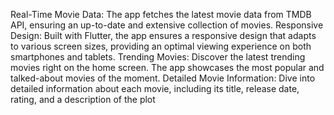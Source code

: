 Real-Time Movie Data: The app fetches the latest movie data from TMDB API, ensuring an up-to-date and extensive collection of movies. Responsive Design: Built with Flutter, the app ensures a responsive design that adapts to various screen sizes, providing an optimal viewing experience on both smartphones and tablets. Trending Movies: Discover the latest trending movies right on the home screen. The app showcases the most popular and talked-about movies of the moment. Detailed Movie Information: Dive into detailed information about each movie, including its title, release date, rating, and a description of the plot
